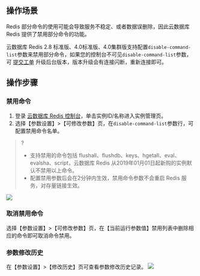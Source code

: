 ## 操作场景
Redis 部分命令的使用可能会导致服务不稳定、或者数据误删除，因此云数据库 Redis 提供了禁用部分命令的功能。

云数据库 Redis 2.8 标准版、4.0标准版、4.0集群版支持配置`disable-command-list`参数来禁用部分命令，如果您的控制台不可见`disable-command-list`参数，可 [提交工单](https://console.cloud.tencent.com/workorder/category) 升级后台版本，版本升级会有连接闪断，重新连接即可。

## 操作步骤
### 禁用命令
1. 登录 [云数据库 Redis 控制台](https://console.cloud.tencent.com/redis)，单击实例ID/名称进入实例管理页。
2. 选择【参数设置】>【可修改参数】页，在`disable-command-list`参数行，可配置禁用命令名单。
>?
>- 支持禁用的命令包括 flushall、flushdb、keys、hgetall、eval、evalsha、script，云数据库 Redis 从2019年01月01日起新购的实例默认不禁用以上命令。
>- 配置禁用参数后会在2分钟内生效，禁用命令参数不会重启 Redis 服务，对存量链接生效。
>
![](https://main.qcloudimg.com/raw/0aa62320c1d4819e11c257996e6a7f3e.png)

### 取消禁用命令
选择【参数设置】>【可修改参数】页，在【当前运行参数值】禁用列表中删除相应的命令即可取消命令禁用。

### 参数修改历史
在【参数设置】>【修改历史】页可查看参数修改历史记录。
![](https://main.qcloudimg.com/raw/8584a958ab7ef0ee398b3ac4d22f36fd.png)
